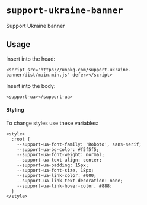 # `support-ukraine-banner`

Support Ukraine banner

## Usage

Insert into the head:
```
<script src="https://unpkg.com/support-ukraine-banner/dist/main.min.js" defer></script>
```
Insert into the body:
```
<support-ua></support-ua>
```
#### Styling
To change styles use these variables:
```
<style>
  :root {
    --support-ua-font-family: 'Roboto', sans-serif;
    --support-ua-bg-color: #f5f5f5;
    --support-ua-font-weight: normal;
    --support-ua-text-align: center;
    --support-ua-padding: 15px;
    --support-ua-font-size, 18px;
    --support-ua-link-color: #000;
    --support-ua-link-text-decoration: none;
    --support-ua-link-hover-color, #888;
  }
</style>
```
